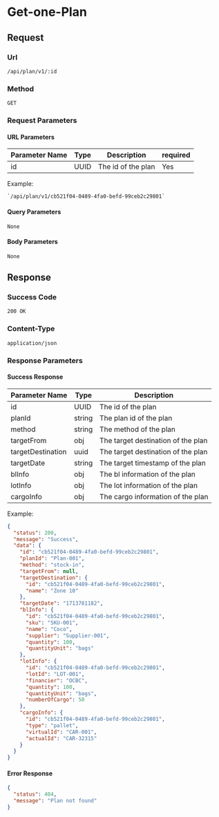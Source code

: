 # Get-one-Plan

## Request

### Url

`/api/plan/v1/:id`

### Method

`GET`

### Request Parameters

#### URL Parameters

| Parameter Name | Type | Description        | required |
|----------------|------|--------------------|----------|
| id             | UUID | The id of the plan | Yes      |

Example:

    `/api/plan/v1/cb521f04-0489-4fa0-befd-99ceb2c29801`

#### Query Parameters

`None`

#### Body Parameters

`None`

## Response

### Success Code

`200 OK`

### Content-Type

`application/json`

### Response Parameters

#### Success Response

| Parameter Name    | Type   | Description                        |
|-------------------|--------|------------------------------------|
| id                | UUID   | The id of the plan                 |
| planId            | string | The plan id of the plan            |
| method            | string | The method of the plan             |
| targetFrom        | obj    | The target destination of the plan |
| targetDestination | uuid   | The target destination of the plan |
| targetDate        | string | The target timestamp of the plan   |
| blInfo            | obj    | The bl information of the plan     |
| lotInfo           | obj    | The lot information of the plan    |
| cargoInfo         | obj    | The cargo information of the plan  |

Example:

```json
{
  "status": 200,
  "message": "Success",
  "data": {
    "id": "cb521f04-0489-4fa0-befd-99ceb2c29801",
    "planId": "Plan-001",
    "method": "stock-in",
    "targetFrom": null,
    "targetDestination": {
      "id": "cb521f04-0489-4fa0-befd-99ceb2c29801",
      "name": "Zone 10"
    },
    "targetDate": "1713781182",
    "blInfo": {
      "id": "cb521f04-0489-4fa0-befd-99ceb2c29801",
      "sku": "SKU-001",
      "name": "Coco",
      "supplier": "Supplier-001",
      "quantity": 100,
      "quantityUnit": "bags"
    },
    "lotInfo": {
      "id": "cb521f04-0489-4fa0-befd-99ceb2c29801",
      "lotId": "LOT-001",
      "financier": "OCBC",
      "quantity": 100,
      "quantityUnit": "bags",
      "numberOfCargo": 50
    },
    "cargoInfo": {
      "id": "cb521f04-0489-4fa0-befd-99ceb2c29801",
      "type": "pallet",
      "virtualId": "CAR-001",
      "actualId": "CAR-32315"
    }
  }
}
```

#### Error Response

```json
{
  "status": 404,
  "message": "Plan not found"
}
```